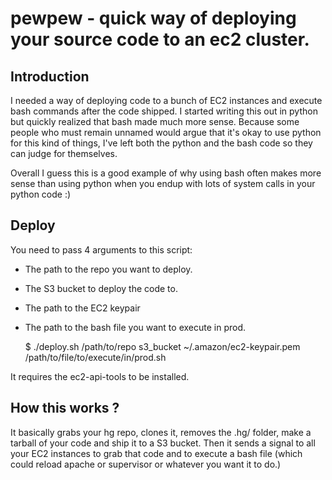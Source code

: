 pewpew - quick way of deploying your source code to an ec2 cluster.
===================================================================

Introduction
------------
I needed a way of deploying code to a bunch of EC2 instances and execute bash commands after the code shipped. I started writing this out in python but quickly realized that bash made much more sense.
Because some people who must remain unnamed would argue that it's okay to use python for this kind of things, I've left both the python and the bash code so they can judge for themselves.

Overall I guess this is a good example of why using bash often makes more sense than using python when you endup with lots of system calls in your python code :)

Deploy
------

You need to pass 4 arguments to this script:

- The path to the repo you want to deploy.

- The S3 bucket to deploy the code to.

- The path to the EC2 keypair

- The path to the bash file you want to execute in prod.


	$ ./deploy.sh /path/to/repo s3_bucket ~/.amazon/ec2-keypair.pem /path/to/file/to/execute/in/prod.sh 


It requires the ec2-api-tools to be installed.

How this works ?
----------------

It basically grabs your hg repo, clones it, removes the .hg/ folder, make a tarball of your code and ship it to a S3 bucket.
Then it sends a signal to all your EC2 instances to grab that code and to execute a bash file (which could reload apache or supervisor or whatever you want it to do.)
